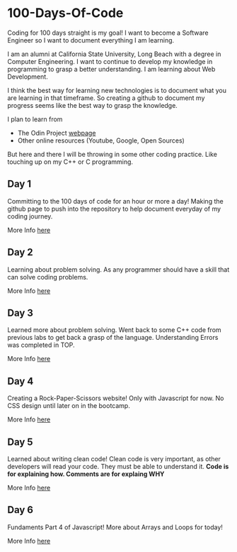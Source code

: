 # 100-Days-Of-Code
Coding for 100 days straight is my goal! I want to become a Software Engineer so I want to document everything I am learning.

I am an alumni at California State University, Long Beach with a degree in Computer Engineering.
I want to continue to develop my knowledge in programming to grasp a better understanding.
I am learning about Web Development.

I think the best way for learning new technologies is to document what you are learning in that timeframe. So creating a github to document
my progress seems like the best way to grasp the knowledge.

I plan to learn from 

- The Odin Project [webpage](https://www.theodinproject.com/)
- Other online resources (Youtube, Google, Open Sources)

But here and there I will be throwing in some other coding practice. Like touching up on my C++ or C programming.

## Day 1

Committing to the 100 days of code for an hour or more a day!
Making the github page to push into the repository to help document everyday of my coding journey.

More Info [here](https://github.com/JasonGeee/100-Days-Of-Code/tree/main/day1)

## Day 2

Learning about problem solving. As any programmer should have a skill that can solve coding problems.

More Info [here](https://github.com/JasonGeee/100-Days-Of-Code/tree/main/day2)

## Day 3

Learned more about problem solving. Went back to some C++ code from previous labs to get back a grasp of the language.
Understanding Errors was completed in TOP.

More Info [here](https://github.com/JasonGeee/100-Days-Of-Code/tree/main/day3)

## Day 4

Creating a Rock-Paper-Scissors website! Only with Javascript for now. No CSS design until later on in the bootcamp.

More Info [here](https://github.com/JasonGeee/100-Days-Of-Code/tree/main/day4)

## Day 5

Learned about writing clean code! Clean code is very important, as other developers will read your code. They must be able to understand it.
**Code is for explaining how. Comments are for explaing WHY**

More Info [here]()

## Day 6

Fundaments Part 4 of Javascript! More about Arrays and Loops for today!

More Info [here]()